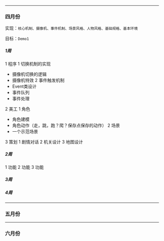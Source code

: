- - -
### 四月份

实现：``核心机制、摄像机、事件机制、场景风格、人物风格、基础规格、基本环境``

目标：``Demo1``

##### 1周

1 程序
 1 切换机制的实现
  - 摄像机切换的逻辑
  - 摄像机特效
 2 事件触发机制
  - Event类设计
  - 事件队列
  - 事件处理

2 美工
 1 角色
  - 角色建模
  - 角色动作（走，跳，跑？爬？保存点保存的动作）
 2 场景
  - 一个示范场景

3 策划
 1 剧情对话
 2 机关设计
 3 地图设计

##### 2周

1 功能
2 功能
3 功能

##### 3周

##### 4周

- - -
### 五月份
- - -
### 六月份
